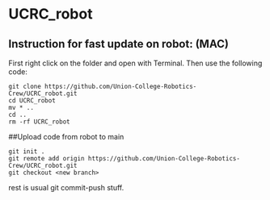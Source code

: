 # UCRC_robot
## Instruction for fast update on robot: (MAC)
First right click on the folder and open with Terminal.
Then use the following code:
```
git clone https://github.com/Union-College-Robotics-Crew/UCRC_robot.git
cd UCRC_robot
mv * ..
cd ..
rm -rf UCRC_robot
```

##Upload code from robot to main
```
git init .
git remote add origin https://github.com/Union-College-Robotics-Crew/UCRC_robot.git
git checkout <new branch>
```
rest is usual git commit-push stuff.

